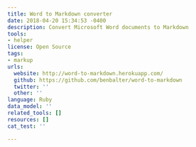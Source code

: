 ```yaml
---
title: Word to Markdown converter
date: 2018-04-20 15:34:53 -0400
description: Convert Microsoft Word documents to Markdown
tools:
- helper
license: Open Source
tags:
- markup
urls:
  website: http://word-to-markdown.herokuapp.com/
  github: https://github.com/benbalter/word-to-markdown
  twitter: ''
  other: ''
language: Ruby
data_model: ''
related_tools: []
resources: []
cat_test: ''

---
```

